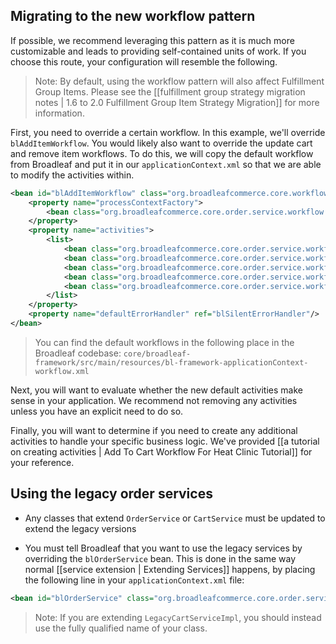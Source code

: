 ## Migrating to the new workflow pattern

If possible, we recommend leveraging this pattern as it is much more customizable and leads to providing self-contained units of work. If you choose this route, your configuration will resemble the following.

> Note: By default, using the workflow pattern will also affect Fulfillment Group Items. Please see the [[fulfillment group strategy migration notes | 1.6 to 2.0 Fulfillment Group Item Strategy Migration]] for more information.

First, you need to override a certain workflow. In this example, we'll override `blAddItemWorkflow`. You would likely also want to override the update cart and remove item workflows. To do this, we will copy the default workflow from Broadleaf and put it in our `applicationContext.xml` so that we are able to modify the activities within. 

```xml
<bean id="blAddItemWorkflow" class="org.broadleafcommerce.core.workflow.SequenceProcessor">
    <property name="processContextFactory">
        <bean class="org.broadleafcommerce.core.order.service.workflow.CartOperationProcessContextFactory"/>
    </property>
    <property name="activities">
        <list>
            <bean class="org.broadleafcommerce.core.order.service.workflow.add.ValidateAddRequestActivity"/>
            <bean class="org.broadleafcommerce.core.order.service.workflow.CheckAvailabilityActivity"/>
            <bean class="org.broadleafcommerce.core.order.service.workflow.add.AddOrderItemActivity"/>
            <bean class="org.broadleafcommerce.core.order.service.workflow.add.AddFulfillmentGroupItemActivity"/>
            <bean class="org.broadleafcommerce.core.order.service.workflow.VerifyFulfillmentGroupItemsActivity"/>
        </list>
    </property>
    <property name="defaultErrorHandler" ref="blSilentErrorHandler"/>
</bean>
```

> You can find the default workflows in the following place in the Broadleaf codebase: `core/broadleaf-framework/src/main/resources/bl-framework-applicationContext-workflow.xml`

Next, you will want to evaluate whether the new default activities make sense in your application. We recommend not removing any activities unless you have an explicit need to do so.

Finally, you will want to determine if you need to create any additional activities to handle your specific business logic. We've provided [[a tutorial on creating activities | Add To Cart Workflow For Heat Clinic Tutorial]] for your reference.

## Using the legacy order services

- Any classes that extend `OrderService` or `CartService` must be updated to extend the legacy versions

- You must tell Broadleaf that you want to use the legacy services by overriding the `blOrderService` bean. This is done in the same way normal [[service extension | Extending Services]] happens, by placing the following line in your `applicationContext.xml` file:

```xml
<bean id="blOrderService" class="org.broadleafcommerce.core.order.service.legacy.LegacyCartServiceImpl" />
```

> Note: If you are extending `LegacyCartServiceImpl`, you should instead use the fully qualified name of your class.

